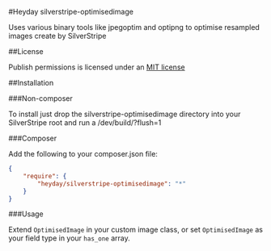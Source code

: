 #Heyday silverstripe-optimisedimage

Uses various binary tools like jpegoptim and optipng to optimise resampled images create by SilverStripe

##License

Publish permissions is licensed under an [MIT license](http://heyday.mit-license.org/)

##Installation

###Non-composer

To install just drop the silverstripe-optimisedimage directory into your SilverStripe root and run a /dev/build/?flush=1

###Composer

Add the following to your composer.json file:

```json
{
	"require": {
		"heyday/silverstripe-optimisedimage": "*"
	}
}
```

###Usage

Extend `OptimisedImage` in your custom image class, or set `OptimisedImage` as your field type in your `has_one` array.
